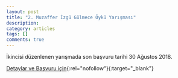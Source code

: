 ```yaml
---
layout: post
title: "2. Muzaffer İzgü Gülmece Öykü Yarışması"
description: 
category: articles
tags: []
comments: true
---
```


İkincisi düzenlenen yarışmada son başvuru tarihi 30 Ağustos 2018.

[Detaylar ve Başvuru için](http://www.bilgiyayinevi.com.tr/2-muzaffer-izgu-gulmece-oyku-yarismasi?utm_source=edebiyatyarismalari.com&utm_medium=affiliate&utm_campaign=cpc){:rel="nofollow"}{:target="_blank"}